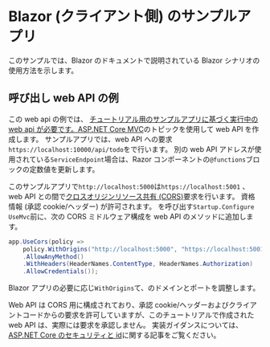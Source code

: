 # <a name="blazor-client-side-sample-app"></a>Blazor (クライアント側) のサンプルアプリ

このサンプルでは、Blazor のドキュメントで説明されている Blazor シナリオの使用方法を示します。

## <a name="call-web-api-example"></a>呼び出し web API の例

この web api の例では、 <a href="https://docs.microsoft.com/aspnet/core/tutorials/first-web-api">チュートリアル用のサンプルアプリに基づく実行中の web api が必要です。ASP.NET Core MVC</a>のトピックを使用して web API を作成します。 サンプルアプリでは、web API への要求`https://localhost:10000/api/todo`をで行います。 別の web API アドレスが使用されている`ServiceEndpoint`場合は、Razor コンポーネントの`@functions`ブロックの定数値を更新します。</p>

このサンプルアプリで`http://localhost:5000`は`https://localhost:5001` 、web API との間で<a href="https://docs.microsoft.com/aspnet/core/security/cors">クロスオリジンリソース共有 (CORS)</a>要求を行います。 資格情報 (承認 cookie/ヘッダー) が許可されます。 を呼び出す`Startup.Configure` `UseMvc`前に、次の CORS ミドルウェア構成を web API のメソッドに追加します。</p>

```csharp
app.UseCors(policy => 
    policy.WithOrigins("http://localhost:5000", "https://localhost:5001")
    .AllowAnyMethod()
    .WithHeaders(HeaderNames.ContentType, HeaderNames.Authorization)
    .AllowCredentials());
```

Blazor アプリの必要に応じ`WithOrigins`て、のドメインとポートを調整します。

Web API は CORS 用に構成されており、承認 cookie/ヘッダーおよびクライアントコードからの要求を許可していますが、このチュートリアルで作成された web API は、実際には要求を承認しません。 実装ガイダンスについては、 <a href="https://docs.microsoft.com/aspnet/core/security/">ASP.NET Core のセキュリティと id</a>に関する記事をご覧ください。
